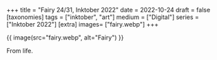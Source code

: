 +++
title = "Fairy 24/31, Inktober 2022"
date = 2022-10-24
draft =  false
[taxonomies]
tags = ["inktober", "art"]
medium = ["Digital"]
series = ["Inktober 2022"]
[extra]
images= ["fairy.webp"]
+++

{{ image(src="fairy.webp", alt="Fairy") }}

From life.
